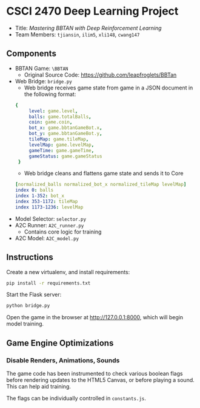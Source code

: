 # CSCI 2470 Deep Learning Project

- Title: _Mastering BBTAN with Deep Reinforcement Learning_
- Team Members: `tjiansin`, `ilim5`, `xli148`, `cwang147`

## Components

- BBTAN Game: `\BBTAN`
   - Original Source Code: https://github.com/leapfroglets/BBTan
- Web Bridge: `bridge.py`
   - Web bridge receives game state from game in a JSON document in the following format: 
   ```yaml
   {
        level: game.level, 
        balls: game.totalBalls,
        coin: game.coin,
        bot_x: game.bbtanGameBot.x,
        bot_y: game.bbtanGameBot.y,
        tileMap: game.tileMap,
        levelMap: game.levelMap,
        gameTime: game.gameTime,
        gameStatus: game.gameStatus
    }
   ```
   - Web bridge cleans and flattens game state and sends it to Core
   ```yaml
   [normalized_balls normalized_bot_x normalized_tileMap levelMap]
   index 0: balls
   index 1-352: bot_x
   index 353-1172: tileMap
   index 1173-1236: levelMap
   ```
- Model Selector: `selector.py`
- A2C Runner: `A2C_runner.py`
	- Contains core logic for training
- A2C Model: `A2C_model.py`

## Instructions

Create a new virtualenv, and install requirements:

```sh
pip install -r requirements.txt
```

Start the Flask server:

```sh
python bridge.py
```

Open the game in the browser at <http://127.0.0.1:8000>, which will begin model training.

## Game Engine Optimizations

### Disable Renders, Animations, Sounds

The game code has been instrumented to check various boolean flags before rendering updates to the HTML5 Canvas, or
before playing a sound. This can help aid training.

The flags can be individually controlled in `constants.js`.
